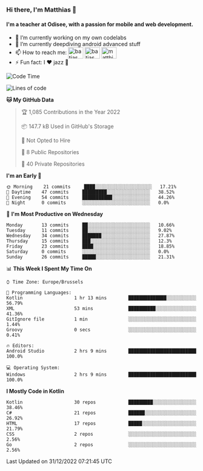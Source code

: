 ### Hi there, I'm Matthias 👋

#### I'm a teacher at Odisee, with a passion for mobile and web development.

- 🔭 I’m currently working on my own codelabs
- 🌱 I’m currently deepdiving android advanced stuff
- 📫 How to reach me: <a href="https://dev.to/batjas" target="_blank"><img align="center" src="https://raw.githubusercontent.com/rahuldkjain/github-profile-readme-generator/master/src/images/icons/Social/devto.svg" alt="batjas" height="30" width="40" /></a>
<a href="https://twitter.com/batjas" target="_blank"><img align="center" src="https://raw.githubusercontent.com/rahuldkjain/github-profile-readme-generator/master/src/images/icons/Social/twitter.svg" alt="batjas" height="30" width="40" /></a>
<a href="https://linkedin.com/in/matthiasdruwé" target="_blank"><img align="center" src="https://raw.githubusercontent.com/rahuldkjain/github-profile-readme-generator/master/src/images/icons/Social/linked-in-alt.svg" alt="matthiasdruwé" height="30" width="40" /></a>
- ⚡ Fun fact: I ❤ jazz 🎷


<!--START_SECTION:waka-->
![Code Time](http://img.shields.io/badge/Code%20Time-618%20hrs%2059%20mins-blue)

![Lines of code](https://img.shields.io/badge/From%20Hello%20World%20I%27ve%20Written-220%20Thousand%20lines%20of%20code-blue)

**🐱 My GitHub Data** 

> 🏆 1,085 Contributions in the Year 2022
 > 
> 📦 147.7 kB Used in GitHub's Storage 
 > 
> 🚫 Not Opted to Hire
 > 
> 📜 8 Public Repositories 
 > 
> 🔑 40 Private Repositories  
 > 
**I'm an Early 🐤** 

```text
🌞 Morning    21 commits     ████░░░░░░░░░░░░░░░░░░░░░   17.21% 
🌆 Daytime    47 commits     █████████░░░░░░░░░░░░░░░░   38.52% 
🌃 Evening    54 commits     ███████████░░░░░░░░░░░░░░   44.26% 
🌙 Night      0 commits      ░░░░░░░░░░░░░░░░░░░░░░░░░   0.0%

```
📅 **I'm Most Productive on Wednesday** 

```text
Monday       13 commits     ██░░░░░░░░░░░░░░░░░░░░░░░   10.66% 
Tuesday      11 commits     ██░░░░░░░░░░░░░░░░░░░░░░░   9.02% 
Wednesday    34 commits     ███████░░░░░░░░░░░░░░░░░░   27.87% 
Thursday     15 commits     ███░░░░░░░░░░░░░░░░░░░░░░   12.3% 
Friday       23 commits     ████░░░░░░░░░░░░░░░░░░░░░   18.85% 
Saturday     0 commits      ░░░░░░░░░░░░░░░░░░░░░░░░░   0.0% 
Sunday       26 commits     █████░░░░░░░░░░░░░░░░░░░░   21.31%

```


📊 **This Week I Spent My Time On** 

```text
⌚︎ Time Zone: Europe/Brussels

💬 Programming Languages: 
Kotlin                   1 hr 13 mins        ██████████████░░░░░░░░░░░   56.79% 
XML                      53 mins             ██████████░░░░░░░░░░░░░░░   41.36% 
GitIgnore file           1 min               ░░░░░░░░░░░░░░░░░░░░░░░░░   1.44% 
Groovy                   0 secs              ░░░░░░░░░░░░░░░░░░░░░░░░░   0.41%

🔥 Editors: 
Android Studio           2 hrs 9 mins        █████████████████████████   100.0%

💻 Operating System: 
Windows                  2 hrs 9 mins        █████████████████████████   100.0%

```

**I Mostly Code in Kotlin** 

```text
Kotlin                   30 repos            █████████░░░░░░░░░░░░░░░░   38.46% 
C#                       21 repos            ██████░░░░░░░░░░░░░░░░░░░   26.92% 
HTML                     17 repos            █████░░░░░░░░░░░░░░░░░░░░   21.79% 
CSS                      2 repos             ░░░░░░░░░░░░░░░░░░░░░░░░░   2.56% 
Go                       2 repos             ░░░░░░░░░░░░░░░░░░░░░░░░░   2.56%

```



 Last Updated on 31/12/2022 07:21:45 UTC
<!--END_SECTION:waka-->
